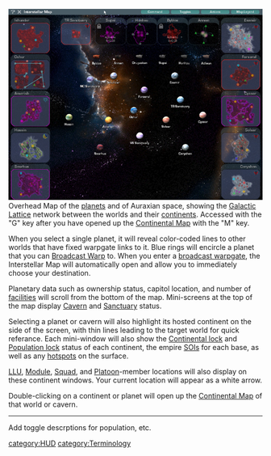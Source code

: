 ![](images/InterstellarMap.jpg "fig:InterstellarMap.jpg") Overhead Map of the
[planets](Planet.md) and of Auraxian space, showing the
[Galactic Lattice](Galactic_Lattice.md) network between the
worlds and their [continents](Continent.md). Accessed with the
"G" key after you have opened up the [Continental
Map](Continental_Map.md) with the "M" key.

When you select a single planet, it will reveal color-coded lines to
other worlds that have fixed warpgate links to it. Blue rings will
encircle a planet that you can [Broadcast Warp](Broadcast.md)
to. When you enter a [broadcast
warpgate](broadcast_warpgate.md), the Interstellar Map will
automatically open and allow you to immediately choose your destination.

Planetary data such as ownership status, capitol location, and number of
[facilities](Facilities.md) will scroll from the bottom of the
map. Mini-screens at the top of the map display
[Cavern](Caverns.md) and [Sanctuary](Sanctuary.md)
status.

Selecting a planet or cavern will also highlight its hosted continent on
the side of the screen, with thin lines leading to the target world for
quick referance. Each mini-window will also show the [Continental
lock](Continental_lock.md) and [Population
lock](Population_lock.md) status of each continent, the empire
[SOIs](Sphere_of_Influence.md) for each base, as well as any
[hotspots](Hotspot.md) on the surface.

[LLU](Lattice_Logic_Unit.md), [Module](Modules.md),
[Squad](Squad.md), and [Platoon](Platoon.md)-member
locations will also display on these continent windows. Your current
location will appear as a white arrow.

Double-clicking on a continent or planet will open up the [Continental
Map](Continental_Map.md) of that world or cavern.

---

Add toggle descrptions for population, etc.

[category:HUD](category:HUD.md)
[category:Terminology](category:Terminology.md)
